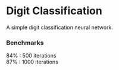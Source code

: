 # Digit Classification

A simple digit classification neural network.<br />

### Benchmarks

84% : 500 iterations <br />
87% : 1000 iterations
